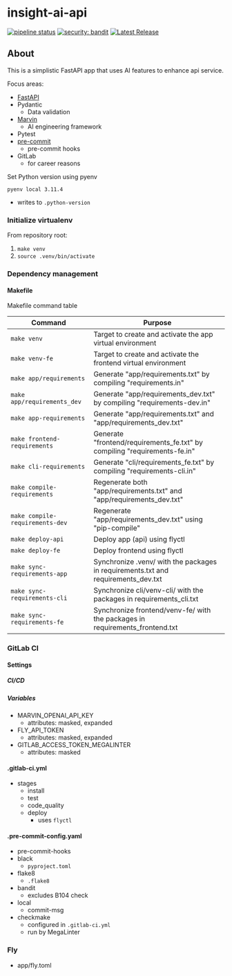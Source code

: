 # insight-ai-api

[![pipeline status](https://gitlab.com/johndutchover/insight-ai-api/badges/main/pipeline.svg)](https://gitlab.com/johndutchover/insight-ai-api/-/commits/main)
[![security: bandit](https://img.shields.io/badge/security-bandit-yellow.svg)](https://github.com/PyCQA/bandit)
[![Latest Release](https://gitlab.com/johndutchover/insight-ai-api/-/badges/release.svg)](https://gitlab.com/johndutchover/insight-ai-api/-/releases)


## About

This is a simplistic FastAPI app that uses AI features to enhance api service.

Focus areas:

- [FastAPI](https://github.com/tiangolo/fastapi)
- Pydantic
    - Data validation
- [Marvin](https://github.com/prefecthq/marvin)
    - AI engineering framework
- Pytest
- [pre-commit](https://github.com/pre-commit/pre-commit)
    - pre-commit hooks
- GitLab
    - for career reasons

Set Python version using pyenv

`pyenv local 3.11.4`

- writes to `.python-version`

### Initialize virtualenv

From repository root:

1. `make venv`
2. `source .venv/bin/activate`

### Dependency management

#### Makefile

Makefile command table

| Command                         | Purpose                                                                            |
|---------------------------------|------------------------------------------------------------------------------------|
| `make venv`                     | Target to create and activate the app virtual environment                          |
| `make venv-fe`                  | Target to create and activate the frontend virtual environment                     |
| `make app/requirements`         | Generate "app/requirements.txt" by compiling "requirements.in"                     |
| `make app/requirements_dev`     | Generate "app/requirements_dev.txt" by compiling "requirements-dev.in"             |
| `make app-requirements`         | Generate "app/requirements.txt" and "app/requirements_dev.txt"                     |
| `make frontend-requirements`    | Generate "frontend/requirements_fe.txt" by compiling "requirements-fe.in"          |
| `make cli-requirements`         | Generate "cli/requirements_fe.txt" by compiling "requirements-cli.in"              |
| `make compile-requirements`     | Regenerate both "app/requirements.txt" and "app/requirements_dev.txt"              |
| `make compile-requirements-dev` | Regenerate "app/requirements_dev.txt" using "pip-compile"                          |
| `make deploy-api`               | Deploy app (api) using flyctl                                                      |
| `make deploy-fe`                | Deploy frontend using flyctl                                                       |
| `make sync-requirements-app`    | Synchronize .venv/ with the packages in requirements.txt  and requirements_dev.txt |
| `make sync-requirements-cli`    | Synchronize cli/venv-cli/ with the packages in requirements_cli.txt                |
| `make sync-requirements-fe`     | Synchronize frontend/venv-fe/ with the packages in requirements_frontend.txt       |

### GitLab CI

#### Settings

##### CI/CD

##### Variables

- MARVIN_OPENAI_API_KEY
    - attributes: masked, expanded
- FLY_API_TOKEN
    - attributes: masked, expanded
- GITLAB_ACCESS_TOKEN_MEGALINTER
  - attributes: masked

#### .gitlab-ci.yml

- stages
    - install
    - test
    - code_quality
    - deploy
        - uses `flyctl`

#### .pre-commit-config.yaml

- pre-commit-hooks
- black
  - `pyproject.toml`
- flake8
  - `.flake8`
- bandit
  - excludes B104 check
- local
  - commit-msg
- checkmake
  - configured in `.gitlab-ci.yml`
  - run by MegaLinter

### Fly

- app/fly.toml
